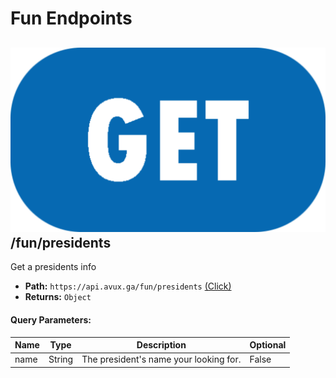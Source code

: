 # Fun Endpoints

## ![get](../_media/get.svg ':size=38') /fun/presidents
Get a presidents info

- **Path:** `https://api.avux.ga/fun/presidents` [(Click)](https://api.avux.ga/fun/presidents)
- **Returns:** `Object`
#### Query Parameters:
| Name | Type | Description | Optional |
| ---- | ---- | ---- | ---- |
|name|String|The president's name your looking for.|False|
